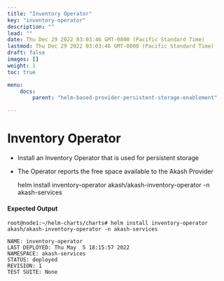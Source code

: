 ```yaml
---
title: "Inventory Operator"
key: "inventory-operator"
description: ""
lead: ""
date: Thu Dec 29 2022 03:03:46 GMT-0800 (Pacific Standard Time)
lastmod: Thu Dec 29 2022 03:03:46 GMT-0800 (Pacific Standard Time)
draft: false
images: []
weight: 1
toc: true

menu:
    docs:
        parent: "helm-based-provider-persistent-storage-enablement"

---
```

Inventory Operator
==================

*   Install an Inventory Operator that is used for persistent storage
*   The Operator reports the free space available to the Akash Provider

    helm install inventory-operator akash/akash-inventory-operator -n akash-services
    

#### Expected Output

    root@node1:~/helm-charts/charts# helm install inventory-operator akash/akash-inventory-operator -n akash-services
    
    NAME: inventory-operator
    LAST DEPLOYED: Thu May  5 18:15:57 2022
    NAMESPACE: akash-services
    STATUS: deployed
    REVISION: 1
    TEST SUITE: None